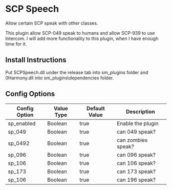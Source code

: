 # SCP Speech
Allow certain SCP speak with other classes. 

This plugin allow SCP-049 speak to humans and allow SCP-939 to use Intercom. I will add more functionality to this plugin, when I have enough time for it.

## Install Instructions
Put SCPSpeech.dll under the release tab into sm_plugins folder and 0Harmony.dll into sm_plugins\dependencies folder.

## Config Options
| Config Option	| Value Type	| Default Value |	   Description     |
| ------------- | ----------- | ------------- | ------------------ |
| sp_enabled    | 	Boolean   |    true       | Enable the plugin  |
| sp_049        | 	Boolean   |    true       | can 049 speak?     |
| sp_0492       | 	Boolean   |    true       | can zombies speak? |
| sp_096        | 	Boolean   |    true       | can 096 speak?     |
| sp_106        | 	Boolean   |    true       | can 106 speak?     |
| sp_173        | 	Boolean   |    true       | can 173 speak?     |
| sp_106        | 	Boolean   |    true       | can 196 speak?     |
